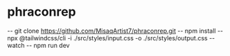 # phraconrep

-- git clone https://github.com/MisaqArtist7/phraconrep.git
-- npm install
-- npx @tailwindcss/cli -i ./src/styles/input.css -o ./src/styles/output.css --watch
-- npm run dev
